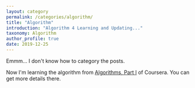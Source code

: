 ```yaml
---
layout: category
permalink: /categories/algorithm/
title: "Algorithm"
introduction: "Algorithm 4 Learning and Updating..."
taxonomy: Algorithm
author_profile: true
date: 2019-12-25
---
```


Emmm... I don't know how to category the posts.

Now I'm learning the algorithm from [Algorithms, Part I](https://www.coursera.org/learn/algorithms-part1/) of Coursera. You can get more details there.
